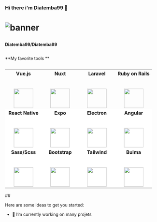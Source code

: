### Hi there i'm Diatemba99 👋
# ![banner](https://user-images.githubusercontent.com/58808297/103879785-33f44c00-50d0-11eb-8a7e-56e2e4048368.jpg)

## 
**Diatemba99/Diatemba99**
##
<!--
Ceci est un commentaire pour faire des commentaires sur le readme de github
-->
**My favorite tools **
##
<table>
  <tbody>
    <tr valign="top">
      <td width="25%" align="center">
        <span><b>Vue.js</b></span><br><br><br>
        <img height="64px" src="https://cdn.svgporn.com/logos/vue.svg">
      </td>
      <td width="25%" align="center">
        <span><b>Nuxt</b></span><br><br><br>
        <img height="64px" src="https://cdn.svgporn.com/logos/nuxt-icon.svg">
      </td>
      <td width="25%" align="center">
        <span><b>Laravel</b></span><br><br><br>
        <img height="64px" src="https://cdn.svgporn.com/logos/laravel.svg">
      </td>
      <td width="25%" align="center">
        <span><b>Ruby on Rails</b></span><br><br><br>
        <img height="64px" src="https://cdn.svgporn.com/logos/rails.svg">
      </td>
    </tr>
    <tr style="background-color: #fff;">
      <td width="25%" align="center">
        <span><b>React Native</b></span><br><br><br>
        <img height="64px" src="https://cdn.svgporn.com/logos/react.svg">
      </td>
      <td width="25%" align="center">
        <span><b>Expo</b></span><br><br><br>
        <img height="64px" src="https://cdn.svgporn.com/logos/expo.svg">
      </td>
      <td width="25%" align="center">
        <span><b>Electron</b></span><br><br><br>
        <img height="64px" src="https://cdn.svgporn.com/logos/electron.svg">
      </td>
      <td width="25%" align="center">
        <span><b>Angular</b></span><br><br><br>
        <img height="64px" src="https://cdn.svgporn.com/logos/angular-icon.svg">
      </td>
    </tr>
    <tr style="background-color: #fff;">
      <td width="25%" align="center">
        <span><b>Sass/Scss</b></span><br><br><br>
        <img height="64px" src="https://cdn.svgporn.com/logos/sass.svg">
      </td>
      <td width="25%" align="center">
        <span><b>Bootstrap</b></span><br><br><br>
        <img height="64px" src="https://cdn.svgporn.com/logos/bootstrap.svg">
      </td>
      <td width="25%" align="center">
        <span><b>Tailwind</b></span><br><br><br>
        <img height="64px" src="https://cdn.svgporn.com/logos/tailwindcss-icon.svg">
      </td>
      <td width="25%" align="center">
        <span><b>Bulma</b></span><br><br><br>
        <img height="64px" src="https://cdn.svgporn.com/logos/bulma.svg">
      </td>
    </tr>
  </tbody>
</table>
##

Here are some ideas to get you started:

- 🔭 I’m currently working on many projets
